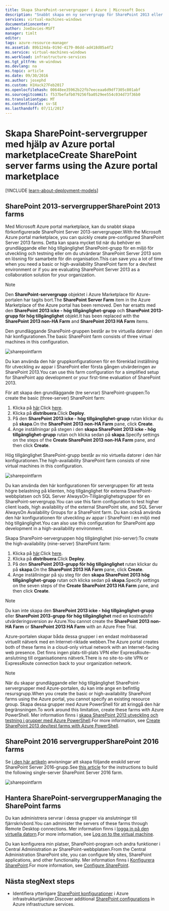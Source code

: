 ```yaml
---
title: Skapa SharePoint-servergrupper i Azure | Microsoft Docs
description: "Snabbt skapa en ny servergrupp för SharePoint 2013 eller SharePoint 2016 i Azure med hjälp av Azure portal marketplace."
services: virtual-machines-windows
documentationcenter: 
author: JoeDavies-MSFT
manager: timlt
editor: 
tags: azure-resource-manager
ms.assetid: 89b124da-019d-4179-86dd-ad418d05a4f2
ms.service: virtual-machines-windows
ms.workload: infrastructure-services
ms.tgt_pltfrm: vm-windows
ms.devlang: na
ms.topic: article
ms.date: 09/30/2016
ms.author: josephd
ms.custom: H1Hack27Feb2017
ms.openlocfilehash: 00648ee35962b22fb7eeceaa6d9df7305c801abf
ms.sourcegitcommit: f537befafb079256fba0529ee554c034d73f36b0
ms.translationtype: MT
ms.contentlocale: sv-SE
ms.lasthandoff: 07/11/2017
---
```

# <a name="create-sharepoint-server-farms-using-the-azure-portal-marketplace"></a><span data-ttu-id="b52e5-103">Skapa SharePoint-servergrupper med hjälp av Azure portal marketplace</span><span class="sxs-lookup"><span data-stu-id="b52e5-103">Create SharePoint server farms using the Azure portal marketplace</span></span>

[!INCLUDE [learn-about-deployment-models](../../../includes/learn-about-deployment-models-rm-include.md)]

## <a name="sharepoint-2013-farms"></a><span data-ttu-id="b52e5-104">SharePoint 2013-servergrupper</span><span class="sxs-lookup"><span data-stu-id="b52e5-104">SharePoint 2013 farms</span></span>
<span data-ttu-id="b52e5-105">Med Microsoft Azure portal marketplace, kan du snabbt skapa förkonfigurerade SharePoint Server 2013-servergrupper.</span><span class="sxs-lookup"><span data-stu-id="b52e5-105">With the Microsoft Azure portal marketplace, you can quickly create pre-configured SharePoint Server 2013 farms.</span></span> <span data-ttu-id="b52e5-106">Detta kan spara mycket tid när du behöver en grundläggande eller hög tillgänglighet SharePoint-grupp för en miljö för utveckling och testning eller om du utvärderar SharePoint Server 2013 som en lösning för samarbete för din organisation.</span><span class="sxs-lookup"><span data-stu-id="b52e5-106">This can save you a lot of time when you need a basic or high-availability SharePoint farm for a dev/test environment or if you are evaluating SharePoint Server 2013 as a collaboration solution for your organization.</span></span>

> [!NOTE]
> <span data-ttu-id="b52e5-107">Den **SharePoint-servergrupp** objektet i Azure Marketplace för Azure-portalen har tagits bort.</span><span class="sxs-lookup"><span data-stu-id="b52e5-107">The **SharePoint Server Farm** item in the Azure Marketplace of the Azure portal has been removed.</span></span> <span data-ttu-id="b52e5-108">Den har ersatts med den **SharePoint 2013 icke - hög tillgänglighet-grupp** och **SharePoint 2013-grupp för hög tillgänglighet** objekt.</span><span class="sxs-lookup"><span data-stu-id="b52e5-108">It has been replaced with the **SharePoint 2013 non-HA Farm** and **SharePoint 2013 HA Farm** items.</span></span>
>
>

<span data-ttu-id="b52e5-109">Den grundläggande SharePoint-gruppen består av tre virtuella datorer i den här konfigurationen.</span><span class="sxs-lookup"><span data-stu-id="b52e5-109">The basic SharePoint farm consists of three virtual machines in this configuration.</span></span>

![sharepointfarm](./media/sharepoint-farm/Non-HAFarm.png)

<span data-ttu-id="b52e5-111">Du kan använda den här gruppkonfigurationen för en förenklad inställning för utveckling av appar i SharePoint eller första gången utvärderingen av SharePoint 2013.</span><span class="sxs-lookup"><span data-stu-id="b52e5-111">You can use this farm configuration for a simplified setup for SharePoint app development or your first-time evaluation of SharePoint 2013.</span></span>

<span data-ttu-id="b52e5-112">För att skapa den grundläggande (tre servrar) SharePoint-gruppen:</span><span class="sxs-lookup"><span data-stu-id="b52e5-112">To create the basic (three-server) SharePoint farm:</span></span>

1. <span data-ttu-id="b52e5-113">Klicka på [här](https://azure.microsoft.com/marketplace/partners/sharepoint2013/sharepoint2013farmsharepoint2013-nonha/).</span><span class="sxs-lookup"><span data-stu-id="b52e5-113">Click [here](https://azure.microsoft.com/marketplace/partners/sharepoint2013/sharepoint2013farmsharepoint2013-nonha/).</span></span>
2. <span data-ttu-id="b52e5-114">Klicka på **distribuera**.</span><span class="sxs-lookup"><span data-stu-id="b52e5-114">Click **Deploy**.</span></span>
3. <span data-ttu-id="b52e5-115">På den **SharePoint 2013 icke - hög tillgänglighet-grupp** rutan klickar du på **skapa**.</span><span class="sxs-lookup"><span data-stu-id="b52e5-115">On the **SharePoint 2013 non-HA Farm** pane, click **Create**.</span></span>
4. <span data-ttu-id="b52e5-116">Ange inställningar på stegen i den **skapa SharePoint 2013 icke - hög tillgänglighet-grupp** rutan och klicka sedan på **skapa**.</span><span class="sxs-lookup"><span data-stu-id="b52e5-116">Specify settings on the steps of the **Create SharePoint 2013 non-HA Farm** pane, and then click **Create**.</span></span>

<span data-ttu-id="b52e5-117">Hög tillgänglighet SharePoint-grupp består av nio virtuella datorer i den här konfigurationen.</span><span class="sxs-lookup"><span data-stu-id="b52e5-117">The high-availability SharePoint farm consists of nine virtual machines in this configuration.</span></span>

![sharepointfarm](./media/sharepoint-farm/HAFarm.png)

<span data-ttu-id="b52e5-119">Du kan använda den här konfigurationen för servergruppen för att testa högre belastning på klienten, hög tillgänglighet för externa SharePoint-webbplatsen och SQL Server AlwaysOn-Tillgänglighetsgrupper för en SharePoint-servergrupp.</span><span class="sxs-lookup"><span data-stu-id="b52e5-119">You can use this farm configuration to test higher client loads, high availability of the external SharePoint site, and SQL Server AlwaysOn Availability Groups for a SharePoint farm.</span></span> <span data-ttu-id="b52e5-120">Du kan också använda den här konfigurationen för utveckling av appar i SharePoint i en miljö med hög tillgänglighet.</span><span class="sxs-lookup"><span data-stu-id="b52e5-120">You can also use this configuration for SharePoint app development in a high-availability environment.</span></span>

<span data-ttu-id="b52e5-121">Skapa SharePoint-servergruppen hög tillgänglighet (nio-server):</span><span class="sxs-lookup"><span data-stu-id="b52e5-121">To create the high-availability (nine-server) SharePoint farm:</span></span>

1. <span data-ttu-id="b52e5-122">Klicka på [här](https://azure.microsoft.com/marketplace/partners/sharepoint2013/sharepoint2013farmsharepoint2013-ha/).</span><span class="sxs-lookup"><span data-stu-id="b52e5-122">Click [here](https://azure.microsoft.com/marketplace/partners/sharepoint2013/sharepoint2013farmsharepoint2013-ha/).</span></span>
2. <span data-ttu-id="b52e5-123">Klicka på **distribuera**.</span><span class="sxs-lookup"><span data-stu-id="b52e5-123">Click **Deploy**.</span></span>
3. <span data-ttu-id="b52e5-124">På den **SharePoint 2013-grupp för hög tillgänglighet** rutan klickar du på **skapa**.</span><span class="sxs-lookup"><span data-stu-id="b52e5-124">On the **SharePoint 2013 HA Farm** pane, click **Create**.</span></span>
4. <span data-ttu-id="b52e5-125">Ange inställningar på sju steg för den **skapa SharePoint 2013 hög tillgänglighet-grupp** rutan och klicka sedan på **skapa**.</span><span class="sxs-lookup"><span data-stu-id="b52e5-125">Specify settings on the seven steps of the **Create SharePoint 2013 HA Farm** pane, and then click **Create**.</span></span>

> [!NOTE]
> <span data-ttu-id="b52e5-126">Du kan inte skapa den **SharePoint 2013 icke - hög tillgänglighet-grupp** eller **SharePoint 2013-grupp för hög tillgänglighet** med en kostnadsfri utvärderingsversion av Azure.</span><span class="sxs-lookup"><span data-stu-id="b52e5-126">You cannot create the **SharePoint 2013 non-HA Farm** or **SharePoint 2013 HA Farm** with an Azure Free Trial.</span></span>
>
>

<span data-ttu-id="b52e5-127">Azure-portalen skapar båda dessa grupper i en endast molnbaserad virtuellt nätverk med en Internet-riktade webben.</span><span class="sxs-lookup"><span data-stu-id="b52e5-127">The Azure portal creates both of these farms in a cloud-only virtual network with an Internet-facing web presence.</span></span> <span data-ttu-id="b52e5-128">Det finns ingen plats-till-plats VPN eller ExpressRoute-anslutning till organisationens nätverk.</span><span class="sxs-lookup"><span data-stu-id="b52e5-128">There is no site-to-site VPN or ExpressRoute connection back to your organization network.</span></span>

> [!NOTE]
> <span data-ttu-id="b52e5-129">När du skapar grundläggande eller hög tillgänglighet SharePoint-servergrupper med Azure-portalen, du kan inte ange en befintlig resursgrupp.</span><span class="sxs-lookup"><span data-stu-id="b52e5-129">When you create the basic or high-availability SharePoint farms using the Azure portal, you cannot specify an existing resource group.</span></span> <span data-ttu-id="b52e5-130">Skapa dessa grupper med Azure PowerShell för att kringgå den här begränsningen.</span><span class="sxs-lookup"><span data-stu-id="b52e5-130">To work around this limitation, create these farms with Azure PowerShell.</span></span> <span data-ttu-id="b52e5-131">Mer information finns i [skapa SharePoint 2013 utveckling och testning i grupper med Azure PowerShell](https://technet.microsoft.com/library/mt743093.aspx#powershell).</span><span class="sxs-lookup"><span data-stu-id="b52e5-131">For more information, see [Create SharePoint 2013 dev/test farms with Azure PowerShell](https://technet.microsoft.com/library/mt743093.aspx#powershell).</span></span>
>
>

## <a name="sharepoint-2016-farms"></a><span data-ttu-id="b52e5-132">SharePoint 2016 servergrupper</span><span class="sxs-lookup"><span data-stu-id="b52e5-132">SharePoint 2016 farms</span></span>
<span data-ttu-id="b52e5-133">Se [i den här artikeln](https://technet.microsoft.com/library/mt723354.aspx) anvisningar att skapa följande enskild server SharePoint Server 2016-grupp.</span><span class="sxs-lookup"><span data-stu-id="b52e5-133">See [this article](https://technet.microsoft.com/library/mt723354.aspx) for the instructions to build the following single-server SharePoint Server 2016 farm.</span></span>

![sharepointfarm](./media/sharepoint-farm/SP2016Farm.png)

## <a name="managing-the-sharepoint-farms"></a><span data-ttu-id="b52e5-135">Hantera SharePoint-servergrupper</span><span class="sxs-lookup"><span data-stu-id="b52e5-135">Managing the SharePoint farms</span></span>
<span data-ttu-id="b52e5-136">Du kan administrera servrar i dessa grupper via anslutningar till fjärrskrivbord.</span><span class="sxs-lookup"><span data-stu-id="b52e5-136">You can administer the servers of these farms through Remote Desktop connections.</span></span> <span data-ttu-id="b52e5-137">Mer information finns i [logga in på den virtuella datorn](quick-create-portal.md#connect-to-virtual-machine).</span><span class="sxs-lookup"><span data-stu-id="b52e5-137">For more information, see [Log on to the virtual machine](quick-create-portal.md#connect-to-virtual-machine).</span></span>

<span data-ttu-id="b52e5-138">Du kan konfigurera min platser, SharePoint-program och andra funktioner i Central Administration av SharePoint-webbplatsen.</span><span class="sxs-lookup"><span data-stu-id="b52e5-138">From the Central Administration SharePoint site, you can configure My sites, SharePoint applications, and other functionality.</span></span> <span data-ttu-id="b52e5-139">Mer information finns i [Konfigurera SharePoint](http://technet.microsoft.com/library/ee836142.aspx).</span><span class="sxs-lookup"><span data-stu-id="b52e5-139">For more information, see [Configure SharePoint](http://technet.microsoft.com/library/ee836142.aspx).</span></span>

## <a name="next-steps"></a><span data-ttu-id="b52e5-140">Nästa steg</span><span class="sxs-lookup"><span data-stu-id="b52e5-140">Next steps</span></span>
* <span data-ttu-id="b52e5-141">Identifiera ytterligare [SharePoint konfigurationer](https://technet.microsoft.com/library/dn635309.aspx) i Azure infrastrukturtjänster.</span><span class="sxs-lookup"><span data-stu-id="b52e5-141">Discover additional [SharePoint configurations](https://technet.microsoft.com/library/dn635309.aspx) in Azure infrastructure services.</span></span>

